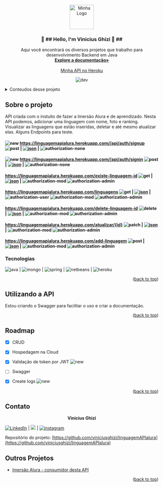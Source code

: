 
<div id="top"></div>

<!-- PROJECT LOGO -->
<br />
<div align="center">
  <a href="https://github.com/viniciusghizi">
    <img src="https://viniciusghizi.files.wordpress.com/2022/07/industrias_timmerman_logo__5_-removebg-preview.png?w=500" alt="Minha Logo" width="80" height="80">
  </a>

<h3 align="center">👋 ##  Hello, I'm  Vinicius Ghizi  🍫 ##</h3>

  <p align="center">
    Aqui você encontrará os diversos projetos que trabalho para desenvolvimento Backend em Java    <br />
    <a href=""><strong>Explore a documentação»</strong></a>
    <br />
    <br />
    <a href="https://linguagemapialura.herokuapp.com/linguagens">Minha API no Heroku</a>
    
![dev]
 <!--    ·
   <a href="https://github.com/github_username/repo_name/issues">Report Bug</a>
    ·
    <a href="https://github.com/github_username/repo_name/issues">Request Feature</a>
  </p> -->
</div>



<!-- TABLE OF CONTENTS -->
<details>
  <summary>Conteudos desse projeto</summary>
  <ol>
    <li>
      <a href="#sobre-o-projeto">Sobre o projeto</a>
      <ul>
        <li><a href="#tecnologias">Tecnologias</a></li>
      </ul>
    </li>
    <li>
      <a href="#utilizando-a-api">Utilizando a API</a>
       </li>
    <li>
      <a href="#roadmap">RoadMap</a> </li>
    <li>
      <a href="#contato">Contato</a> </li>
    <li>
      <a href="#outros-projetos">Outros Projetos</a>
</details>



<!-- ABOUT THE PROJECT -->
## Sobre o projeto



API criada com o instuito de fazer a Imersão Alura e de aprendizado. Nesta API podemos, adicionar uma linguagem com nome, foto e ranking. Visualizar as linguagens que estão inseridas, deletar e até mesmo atualizar elas. 
Alguns Endpoints para teste.

#### ![new] https://linguagemapialura.herokuapp.com//api/auth/signup ![post] | [![json][json]][post-acc-ex] | ![authorization-none] 

#### ![new] https://linguagemapialura.herokuapp.com//api/auth/signin ![post] | [![json][json]][post-login-ex] | ![authorization-none]
  
#### https://linguagemapialura.herokuapp.com/existe-linguagem-id ![get] | [![json][json]][get-example] | ![authorization-mod] ![authorization-admin]  
#### https://linguagemapialura.herokuapp.com/linguagens ![get] | [![json][json]][list-get-example] | ![authorization-user] ![authorization-mod] ![authorization-admin]  
#### https://linguagemapialura.herokuapp.com/delete-linguagem-id ![delete] | [![json][json]][delete-example] | ![authorization-mod] ![authorization-admin]  
#### https://linguagemapialura.herokuapp.com/atualizar/{id} ![patch] | [![json][json]][patch-example] | ![authorization-mod] ![authorization-admin]  
#### https://linguagemapialura.herokuapp.com/add-linguagem ![post] | [![json][json]][post-example]  | ![authorization-mod] ![authorization-admin]  
  




### Tecnologias
![java] | ![mongo] | ![spring] | ![netbeans] | ![heroku]

<p align="right">(<a href="#top">back to top</a>)</p>



<!-- GETTING STARTED -->
## Utilizando a API

Estou criando o Swagger para facilitar o uso e criar a documentação.


<p align="right">(<a href="#top">back to top</a>)</p>

<!-- ROADMAP -->
## Roadmap

- [X] CRUD
- [X] Hospedagem na Cloud
- [X] Validação de token por JWT ![new]
- [ ] Swagger
- [X] Create logs ![new]
 


<p align="right">(<a href="#top">back to top</a>)</p>


<!-- CONTACT -->
## Contato

<p align="center"> <strong>Vinicius Ghizi </strong> </p> 

[![LinkedIn][linkedin-shield]][linkedin-url] | <a href="mailto:vinighizi@gmail.com"><img src="https://img.shields.io/badge/gmail-%23DD0031.svg?&style=for-the-badge&logo=gmail&logoColor=white"/></a> | [![instagram][instagram]][ig] 

Repositório do projeto: [https://github.com/viniciusghizi/linguagemAPIalura](https://github.com/viniciusghizi/linguagemAPIalura)

<!-- Others Projects-->
## Outros Projetos

 - [Imersão Alura - consumidor desta API](https://github.com/viniciusghizi/imersaoAlura)

<p align="right">(<a href="#top">back to top</a>)</p>

<!-- MARKDOWN LINKS & IMAGES -->
<!-- DEV TOOLS'N'FRAMEWORKS -->
[java]:https://img.shields.io/badge/Java-ED8B00?style=for-the-badge&logo=java&logoColor=white
[netbeans]:https://img.shields.io/badge/apache%20netbeans-1B6AC6?style=for-the-badge&logo=apache%20netbeans%20IDE&logoColor=white
[mongo]:https://img.shields.io/badge/MongoDB-4EA94B?style=for-the-badge&logo=mongodb&logoColor=white
[spring]:https://img.shields.io/badge/Spring_Boot-F2F4F9?style=for-the-badge&logo=spring-boot
[heroku]:https://img.shields.io/badge/Heroku-430098?style=for-the-badge&logo=heroku&logoColor=white

<!-- Project Status -->
[dev]:https://camo.githubusercontent.com/18185202231435bc1c2003830758e4b9f1567a33602d9d5ed1c73a04f8a44348/687474703a2f2f696d672e736869656c64732e696f2f7374617469632f76313f6c6162656c3d535441545553266d6573736167653d454d253230444553454e564f4c56494d454e544f26636f6c6f723d475245454e267374796c653d666f722d7468652d6261646765
[new]:https://img.shields.io/badge/-NEW-Yellow

  
<!-- Contacts Markdown -->
[instagram]:https://img.shields.io/badge/Instagram-E4405F?style=for-the-badge&logo=instagram&logoColor=white
[ig]:https://www.instagram.com/viniciusghizi/
[linkedin-shield]: https://img.shields.io/badge/-LinkedIn-black.svg?style=for-the-badge&logo=linkedin&colorB=555
[linkedin-url]: http://www.linkedin.com/in/vinicius-ghizi-informatica/
  
<!-- API Commands -->
[get]:https://img.shields.io/badge/GET-2ea44f
[delete]:https://img.shields.io/badge/delete-red
[post]:https://img.shields.io/badge/post-yellow
[patch]:https://img.shields.io/badge/patch-yellow
[json]:https://img.shields.io/badge/JSON-body-blue
[get-example]:https://prnt.sc/JijKWIseCs0A
[list-get-example]:https://prnt.sc/WXUkmJF5g-L3
[delete-example]:https://prnt.sc/oRqMcmcW9w5C
[post-example]:https://prnt.sc/3YWIHtaLI3gA
[post-acc-ex]:https://prnt.sc/OHt6871fNudN
[post-login-ex]:https://prnt.sc/CODLzmAo7cA-
[patch-example]:https://prnt.sc/9s5jlcYIRCe7
[authorization-none]:https://img.shields.io/badge/Authorization-NONE-critical
[authorization-user]:https://img.shields.io/badge/Authorization-USER-critical
[authorization-mod]:https://img.shields.io/badge/Authorization-MOD-critical
[authorization-admin]:https://img.shields.io/badge/Authorization-ADMIN-critical
